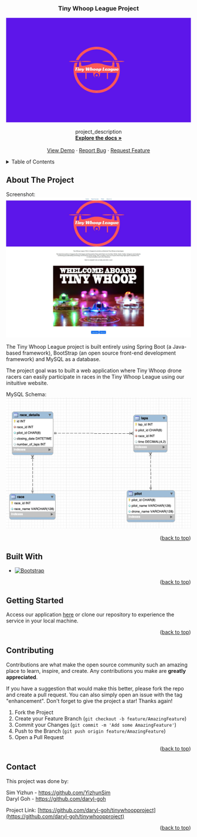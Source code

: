 <a name="readme-top"></a>

<!-- PROJECT LOGO -->
<br />
<div align="center">
  
    
  </a>

<h3 align="center">Tiny Whoop League Project</h3>
  <img src="src\main\resources\static\images\TinyWhoopLogo.png" alt="Logo">
  <p align="center">
    project_description
    <br />
    <a href="https://github.com/daryl-goh/tinywhoopproject"><strong>Explore the docs »</strong></a>
    <br />
    <br />
    <a href="https://rambunctious-glass-production.up.railway.app/">View Demo</a>
    ·
    <a href="https://github.com/daryl-goh/tinywhoopproject/issues">Report Bug</a>
    ·
    <a href="https://github.com/daryl-goh/tinywhoopproject/issues">Request Feature</a>
  </p>
</div>



<!-- TABLE OF CONTENTS -->
<details>
  <summary>Table of Contents</summary>
  <ol>
    <li><a href="#about-the-project">About The Project</a></li>
    <li><a href="#built-with">Built With</a></li>
    <li><a href="#getting-started">Getting Started</a></li>
    <li><a href="#contributing">Contributing</a></li>
    <li><a href="#contact">Contact</a></li>
  </ol>
</details>



<!-- ABOUT THE PROJECT -->
## About The Project

Screenshot: <img src="src\main\resources\static\images\TinyWhoopWebCapture.jpeg" alt="Product Screenshot">

The Tiny Whoop League project is built entirely using Spring Boot (a Java-based framework), BootStrap (an open source front-end development framework) and MySQL as a database.

The project goal was to built a web application where Tiny Whoop drone racers can easily participate in races in the Tiny Whoop League using our inituitive website.


MySQL Schema: <img src="src\main\resources\static\images\Schema.jpeg" alt="Schema">


<p align="right">(<a href="#readme-top">back to top</a>)</p>



<!-- BUILT WITH -->
## Built With


* [![Bootstrap][Bootstrap.com]][Bootstrap-url]


<p align="right">(<a href="#readme-top">back to top</a>)</p>



<!-- GETTING STARTED -->
## Getting Started

Access our application <a href="https://rambunctious-glass-production.up.railway.app/">here</a> or clone our repository to experience the service in your local machine.

<p align="right">(<a href="#readme-top">back to top</a>)</p>



<!-- CONTRIBUTING -->
## Contributing

Contributions are what make the open source community such an amazing place to learn, inspire, and create. Any contributions you make are **greatly appreciated**.

If you have a suggestion that would make this better, please fork the repo and create a pull request. You can also simply open an issue with the tag "enhancement".
Don't forget to give the project a star! Thanks again!

1. Fork the Project
2. Create your Feature Branch (`git checkout -b feature/AmazingFeature`)
3. Commit your Changes (`git commit -m 'Add some AmazingFeature'`)
4. Push to the Branch (`git push origin feature/AmazingFeature`)
5. Open a Pull Request

<p align="right">(<a href="#readme-top">back to top</a>)</p>



<!-- CONTACT -->
## Contact
This project was done by:

Sim Yizhun - https://github.com/YizhunSim  
Daryl Goh - https://github.com/daryl-goh  

Project Link: [https://github.com/daryl-goh/tinywhoopproject](https://github.com/daryl-goh/tinywhoopproject)

<p align="right">(<a href="#readme-top">back to top</a>)</p>






<!-- MARKDOWN LINKS & IMAGES -->
[Bootstrap.com]: https://img.shields.io/badge/Bootstrap-563D7C?style=for-the-badge&logo=bootstrap&logoColor=white
[Bootstrap-url]: https://getbootstrap.com
